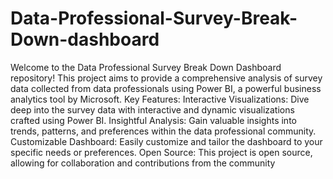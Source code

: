 # Data-Professional-Survey-Break-Down-dashboard
Welcome to the Data Professional Survey Break Down Dashboard repository! This project aims to provide a comprehensive analysis of survey data collected from data professionals using Power BI, a powerful business analytics tool by Microsoft.
Key Features:
Interactive Visualizations:
Dive deep into the survey data with interactive and dynamic visualizations crafted using Power BI.
Insightful Analysis: 
Gain valuable insights into trends, patterns, and preferences within the data professional community.
Customizable Dashboard: 
Easily customize and tailor the dashboard to your specific needs or preferences.
Open Source: 
This project is open source, allowing for collaboration and contributions from the community
